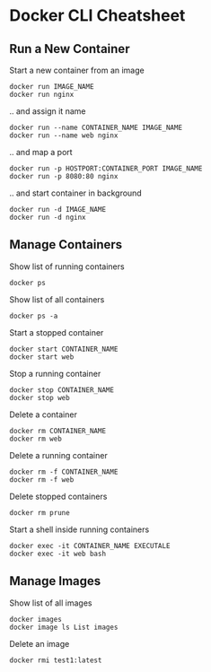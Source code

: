# Docker CLI Cheatsheet

## Run a New Container

Start a new container from an image
```
docker run IMAGE_NAME
docker run nginx
```

.. and assign it name
```
docker run --name CONTAINER_NAME IMAGE_NAME
docker run --name web nginx
```

.. and map a port
```
docker run -p HOSTPORT:CONTAINER_PORT IMAGE_NAME
docker run -p 8080:80 nginx
```

.. and start container in background
```
docker run -d IMAGE_NAME
docker run -d nginx
```

## Manage Containers

Show list of running containers
```
docker ps
```

Show list of all containers
```
docker ps -a
```

Start a stopped container
```
docker start CONTAINER_NAME
docker start web
```

Stop a running container
```
docker stop CONTAINER_NAME
docker stop web
```

Delete a container
```
docker rm CONTAINER_NAME
docker rm web
```

Delete a running container
```
docker rm -f CONTAINER_NAME
docker rm -f web
```

Delete stopped containers
```
docker rm prune
```

Start a shell inside running containers
```
docker exec -it CONTAINER_NAME EXECUTALE
docker exec -it web bash
```



## Manage Images

Show list of all images
```
docker images
docker image ls	List images
```

Delete an image
```
docker rmi test1:latest
```

